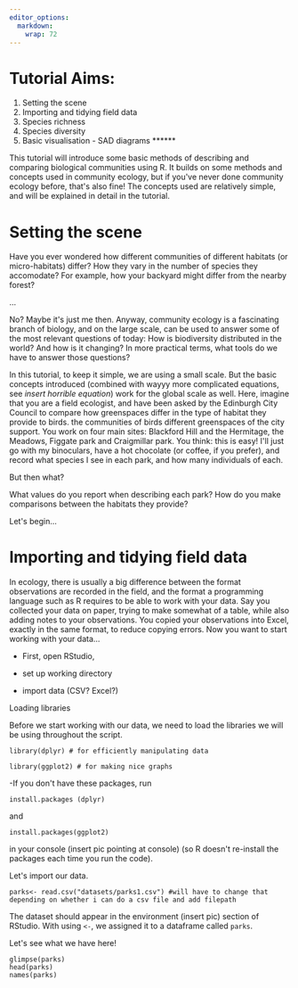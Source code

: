 ```yaml
---
editor_options: 
  markdown: 
    wrap: 72
---
```


# Tutorial Aims:

1.  Setting the scene
2.  Importing and tidying field data
3.  Species richness
4.  Species diversity
5.  Basic visualisation - SAD diagrams \*\*\*\*\*\*

This tutorial will introduce some basic methods of describing and
comparing biological communities using R. It builds on some methods and
concepts used in community ecology, but if you've never done community
ecology before, that's also fine! The concepts used are relatively
simple, and will be explained in detail in the tutorial.

# Setting the scene

Have you ever wondered how different communities of different habitats
(or micro-habitats) differ? How they vary in the number of species they
accomodate? For example, how your backyard might differ from the nearby
forest?

...

No? Maybe it's just me then. Anyway, community ecology is a fascinating
branch of biology, and on the large scale, can be used to answer some of
the most relevant questions of today: How is biodiversity distributed in
the world? And how is it changing? In more practical terms, what tools
do we have to answer those questions?

In this tutorial, to keep it simple, we are using a small scale. But the
basic concepts introduced (combined with wayyy more complicated
equations, see *insert horrible equation*) work for the global scale as
well. Here, imagine that you are a field ecologist, and have been asked
by the Edinburgh City Council to compare how greenspaces differ in the
type of habitat they provide to birds. the communities of birds
different greenspaces of the city support. You work on four main sites:
Blackford Hill and the Hermitage, the Meadows, Figgate park and
Craigmillar park. You think: this is easy! I'll just go with my
binoculars, have a hot chocolate (or coffee, if you prefer), and record
what species I see in each park, and how many individuals of each.

But then what?

What values do you report when describing each park? How do you make
comparisons between the habitats they provide?

Let's begin...

# Importing and tidying field data

In ecology, there is usually a big difference between the format
observations are recorded in the field, and the format a programming
language such as R requires to be able to work with your data. Say you
collected your data on paper, trying to make somewhat of a table, while
also adding notes to your observations. You copied your observations
into Excel, exactly in the same format, to reduce copying errors. Now
you want to start working with your data...

-   First, open RStudio,

-   set up working directory

-   import data (CSV? Excel?)

Loading libraries

Before we start working with our data, we need to load the libraries we
will be using throughout the script.

```{r}
library(dplyr) # for efficiently manipulating data 

library(ggplot2) # for making nice graphs
```

-If you don't have these packages, run

```{r}
install.packages (dplyr)
```

and

```{r}
install.packages(ggplot2)
```

in your console (insert pic pointing at console) (so R doesn't
re-install the packages each time you run the code).

Let's import our data.

```{r}
parks<- read.csv("datasets/parks1.csv") #will have to change that depending on whether i can do a csv file and add filepath
```

The dataset should appear in the environment (insert pic) section of
RStudio. With using `<-`, we assigned it to a dataframe called `parks`.

Let's see what we have here!

```{r}
glimpse(parks)
head(parks)
names(parks)
```
